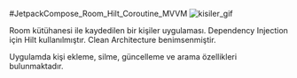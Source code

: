 #JetpackCompose_Room_Hilt_Coroutine_MVVM
![kisiler_gif](https://github.com/user-attachments/assets/0b6f09a2-3dd3-401b-b558-daea0627ecb1)

Room kütühanesi ile kaydedilen bir kişiler uygulaması. 
Dependency Injection için Hilt kullanılmıştır.
Clean Architecture benimsenmiştir.

Uygulamda kişi ekleme, silme, güncelleme ve arama özellikleri bulunmaktadır.

